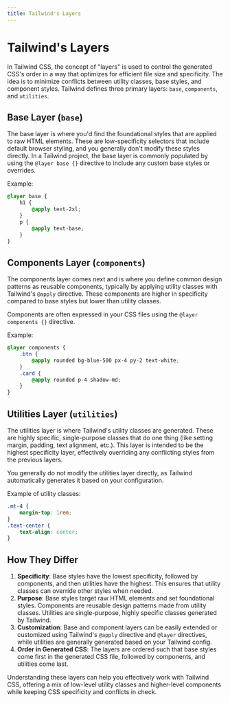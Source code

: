 ```yaml
---
title: Tailwind's Layers
---
```


# Tailwind's Layers

In Tailwind CSS, the concept of "layers" is used to control the generated CSS's order in a way that optimizes for efficient file size and specificity. The idea is to minimize conflicts between utility classes, base styles, and component styles. Tailwind defines three primary layers: `base`, `components`, and `utilities`.

## Base Layer (`base`)

The base layer is where you'd find the foundational styles that are applied to raw HTML elements. These are low-specificity selectors that include default browser styling, and you generally don't modify these styles directly. In a Tailwind project, the base layer is commonly populated by using the `@layer base {}` directive to include any custom base styles or overrides.

Example:

```css
@layer base {
	h1 {
		@apply text-2xl;
	}
	p {
		@apply text-base;
	}
}
```

## Components Layer (`components`)

The components layer comes next and is where you define common design patterns as reusable components, typically by applying utility classes with Tailwind's `@apply` directive. These components are higher in specificity compared to base styles but lower than utility classes.

Components are often expressed in your CSS files using the `@layer components {}` directive.

Example:

```css
@layer components {
	.btn {
		@apply rounded bg-blue-500 px-4 py-2 text-white;
	}
	.card {
		@apply rounded p-4 shadow-md;
	}
}
```

## Utilities Layer (`utilities`)

The utilities layer is where Tailwind's utility classes are generated. These are highly specific, single-purpose classes that do one thing (like setting margin, padding, text alignment, etc.). This layer is intended to be the highest specificity layer, effectively overriding any conflicting styles from the previous layers.

You generally do not modify the utilities layer directly, as Tailwind automatically generates it based on your configuration.

Example of utility classes:

```css
.mt-4 {
	margin-top: 1rem;
}
.text-center {
	text-align: center;
}
```

## How They Differ

1. **Specificity**: Base styles have the lowest specificity, followed by components, and then utilities have the highest. This ensures that utility classes can override other styles when needed.
2. **Purpose**: Base styles target raw HTML elements and set foundational styles. Components are reusable design patterns made from utility classes. Utilities are single-purpose, highly specific classes generated by Tailwind.
3. **Customization**: Base and component layers can be easily extended or customized using Tailwind's `@apply` directive and `@layer` directives, while utilities are generally generated based on your Tailwind config.
4. **Order in Generated CSS**: The layers are ordered such that base styles come first in the generated CSS file, followed by components, and utilities come last.

Understanding these layers can help you effectively work with Tailwind CSS, offering a mix of low-level utility classes and higher-level components while keeping CSS specificity and conflicts in check.
